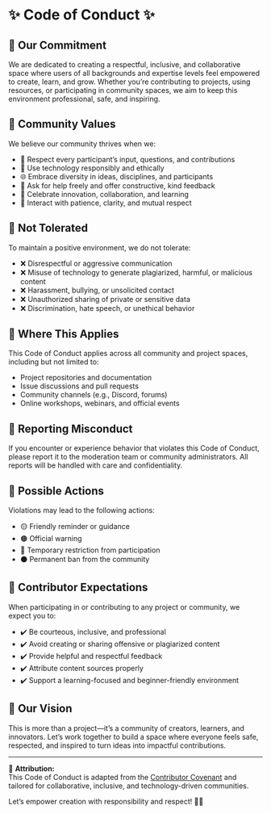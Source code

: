 # ✨ Code of Conduct ✨

## 🌟 Our Commitment

We are dedicated to creating a respectful, inclusive, and collaborative space where users of all backgrounds and expertise levels feel empowered to create, learn, and grow. Whether you’re contributing to projects, using resources, or participating in community spaces, we aim to keep this environment professional, safe, and inspiring.

## 🤝 Community Values

We believe our community thrives when we:

- 📝 Respect every participant’s input, questions, and contributions  
- 🤖 Use technology responsibly and ethically  
- 🌐 Embrace diversity in ideas, disciplines, and participants  
- 💬 Ask for help freely and offer constructive, kind feedback  
- 🎉 Celebrate innovation, collaboration, and learning  
- 🤝 Interact with patience, clarity, and mutual respect  

## 🚫 Not Tolerated

To maintain a positive environment, we do not tolerate:

- ❌ Disrespectful or aggressive communication  
- ❌ Misuse of technology to generate plagiarized, harmful, or malicious content  
- ❌ Harassment, bullying, or unsolicited contact  
- ❌ Unauthorized sharing of private or sensitive data  
- ❌ Discrimination, hate speech, or unethical behavior  

## 🧭 Where This Applies

This Code of Conduct applies across all community and project spaces, including but not limited to:

- Project repositories and documentation  
- Issue discussions and pull requests  
- Community channels (e.g., Discord, forums)  
- Online workshops, webinars, and official events  

## 🛑 Reporting Misconduct

If you encounter or experience behavior that violates this Code of Conduct, please report it to the moderation team or community administrators. All reports will be handled with care and confidentiality.

## 🧩 Possible Actions

Violations may lead to the following actions:

- 🟡 Friendly reminder or guidance  
- 🟠 Official warning  
- 🔴 Temporary restriction from participation  
- ⚫ Permanent ban from the community  

## 🎯 Contributor Expectations

When participating in or contributing to any project or community, we expect you to:

- ✔️ Be courteous, inclusive, and professional  
- ✔️ Avoid creating or sharing offensive or plagiarized content  
- ✔️ Provide helpful and respectful feedback  
- ✔️ Attribute content sources properly  
- ✔️ Support a learning-focused and beginner-friendly environment  

## 🌟 Our Vision

This is more than a project—it’s a community of creators, learners, and innovators. Let’s work together to build a space where everyone feels safe, respected, and inspired to turn ideas into impactful contributions.

---

📄 **Attribution:**  
This Code of Conduct is adapted from the [Contributor Covenant](https://www.contributor-covenant.org) and tailored for collaborative, inclusive, and technology-driven communities.

Let’s empower creation with responsibility and respect! 💼✨
